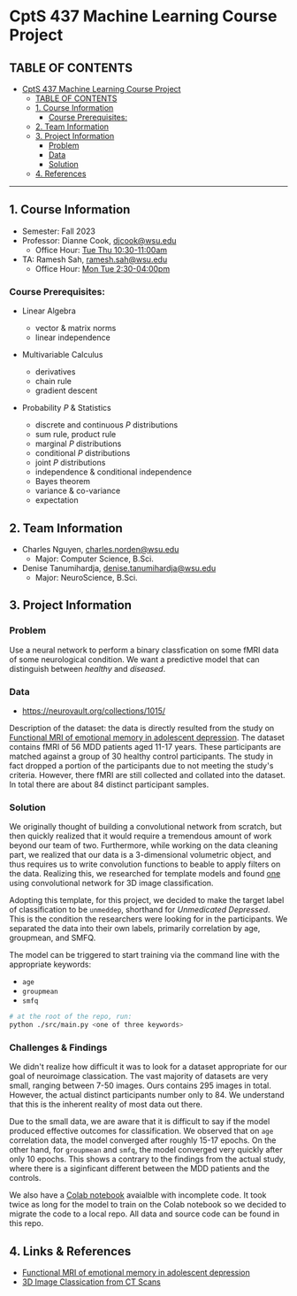 # CptS 437 Machine Learning Course Project

## TABLE OF CONTENTS
- [CptS 437 Machine Learning Course Project](#cpts-437-machine-learning-course-project)
  - [TABLE OF CONTENTS](#table-of-contents)
  - [1. Course Information](#1-course-information)
    - [Course Prerequisites:](#course-prerequisites)
  - [2. Team Information](#2-team-information)
  - [3. Project Information](#3-project-information)
    - [Problem](#problem)
    - [Data](#data)
    - [Solution](#solution)
  - [4. References](#4-references)

---

## 1. Course Information

- Semester: Fall 2023
- Professor: Dianne Cook, djcook@wsu.edu
    - Office Hour: [Tue Thu 10:30-11:00am](https://wsu.zoom.us/j/93838519178?pwd=cTJoSGtJVU9RL29FRlU2YjhEMHU3UT09)
- TA: Ramesh Sah, ramesh.sah@wsu.edu
    - Office Hour: [Mon Tue 2:30-04:00pm](https://wsu.zoom.us/j/8991996138 )

### Course Prerequisites:

- Linear Algebra
    - vector & matrix norms
    - linear independence

- Multivariable Calculus
    - derivatives
    - chain rule
    - gradient descent

- Probability $P$ & Statistics
    - discrete and continuous $P$ distributions
    - sum rule, product rule
    - marginal $P$ distributions
    - conditional $P$ distributions
    - joint $P$ distributions
    - independence & conditional independence
    - Bayes theorem
    - variance & co-variance
    - expectation


## 2. Team Information

- Charles Nguyen, charles.norden@wsu.edu
    - Major: Computer Science, B.Sci.
- Denise Tanumihardja, denise.tanumihardja@wsu.edu
    - Major: NeuroScience, B.Sci.


## 3. Project Information

### Problem

Use a neural network to perform a binary classfication on some fMRI data of some neurological condition. We want a predictive model that can distinguish between *healthy* and *diseased*.

### Data

- https://neurovault.org/collections/1015/

Description of the dataset: the data is directly resulted from the study on [Functional MRI of emotional memory in adolescent depression](https://www.sciencedirect.com/science/article/pii/S1878929315001322). The dataset contains fMRI of 56 MDD patients aged 11-17 years. These participants are matched against a group of 30 healthy control participants. The study in fact dropped a portion of the participants due to not meeting the study's criteria. However, there fMRI are still collected and collated into the dataset. In total there are about 84 distinct participant samples.


### Solution

We originally thought of building a convolutional network from scratch, but then quickly realized that it would require a tremendous amount of work beyond our team of two. Furthermore, while working on the data cleaning part, we realized that our data is a 3-dimensional volumetric object, and thus requires us to write convolution functions to beable to apply filters on the data. Realizing this, we researched for template models and found [one](https://keras.io/examples/vision/3D_image_classification/) using convolutional network for 3D image classification.

Adopting this template, for this project, we decided to make the target label of classification to be `unmeddep`, shorthand for *Unmedicated Depressed*. This is the condition the researchers were looking for in the participants. We separated the data into their own labels, primarily correlation by age, groupmean, and SMFQ.

The model can be triggered to start training via the command line with the appropriate keywords:

- `age`
- `groupmean`
- `smfq`

```sh
# at the root of the repo, run:
python ./src/main.py <one of three keywords>
```
### Challenges & Findings

We didn't realize how difficult it was to look for a dataset appropriate for our goal of neuroimage classication. The vast majority of datasets are very small, ranging between 7-50 images. Ours contains 295 images in total. However, the actual distinct participants number only to 84. We understand that this is the inherent reality of most data out there.

Due to the small data, we are aware that it is difficult to say if the model produced effective outcomes for classification. We observed that on `age` correlation data, the model converged after roughly 15-17 epochs. On the other hand, for `groupmean` and `smfq`, the model converged very quickly after only 10 epochs. This shows a contrary to the findings from the actual study, where there is a siginficant different between the MDD patients and the controls.

We also have a [Colab notebook](https://colab.research.google.com/drive/1H_pVmqi7TkZQ0G455Blea1DQl8SH5zkz?usp=sharing) avaialble with incomplete code. It took twice as long for the model to train on the Colab notebook so we decided to migrate the code to a local repo. All data and source code can be found in this repo.


## 4. Links & References

- [Functional MRI of emotional memory in adolescent depression](https://www.sciencedirect.com/science/article/pii/S1878929315001322)
- [3D Image Classication from CT Scans](https://keras.io/examples/vision/3D_image_classification/)
